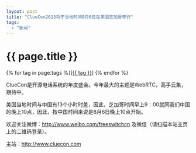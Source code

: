 ```yaml
---
layout: post
title: "ClueCon2013将于当地时间8月6日在美国芝加哥举行"
tags:
  - "新闻"
---
```


# {{ page.title }}

<div class="tags">
{% for tag in page.tags %}[<a class="tag" href="/tags.html#{{ tag }}">{{ tag }}</a>] {% endfor %}
</div>

ClueCon是开源电话系统的年度盛会。今年最大的主题是WebRTC，高手云集，期待中。

美国当地时间与中国有13个小时时差，因此，芝加哥时间早上9：00就同我们中国的晚上10点，因此，按中国时间来说是8月6日晚上10点开始。

欢迎关注微博：<http://www.weibo.com/freeswitchcn> 及微信（请扫描本站主页上的二维码登录）。

主站：<http://www.cluecon.com>

